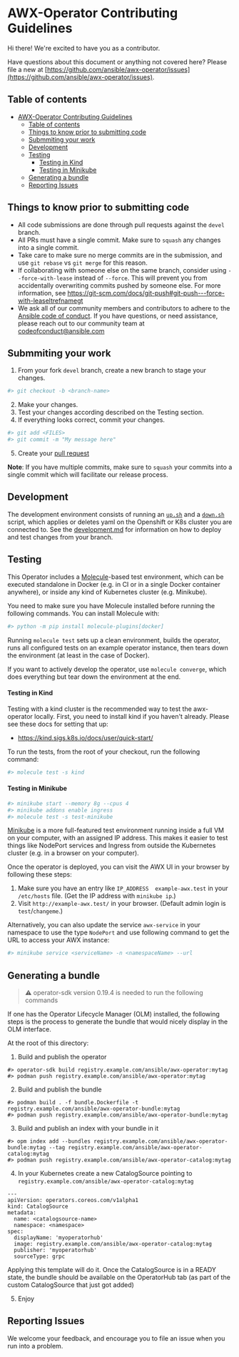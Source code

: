 # AWX-Operator Contributing Guidelines

Hi there! We're excited to have you as a contributor.

Have questions about this document or anything not covered here? Please file a new at [https://github.com/ansible/awx-operator/issues](https://github.com/ansible/awx-operator/issues).

## Table of contents

- [AWX-Operator Contributing Guidelines](#awx-operator-contributing-guidelines)
  - [Table of contents](#table-of-contents)
  - [Things to know prior to submitting code](#things-to-know-prior-to-submitting-code)
  - [Submmiting your work](#submmiting-your-work)
  - [Development](#development)
  - [Testing](#testing)
      - [Testing in Kind](#testing-in-kind)
      - [Testing in Minikube](#testing-in-minikube)
  - [Generating a bundle](#generating-a-bundle)
  - [Reporting Issues](#reporting-issues)


## Things to know prior to submitting code

- All code submissions are done through pull requests against the `devel` branch.
- All PRs must have a single commit. Make sure to `squash` any changes into a single commit.
- Take care to make sure no merge commits are in the submission, and use `git rebase` vs `git merge` for this reason.
- If collaborating with someone else on the same branch, consider using `--force-with-lease` instead of `--force`. This will prevent you from accidentally overwriting commits pushed by someone else. For more information, see https://git-scm.com/docs/git-push#git-push---force-with-leaseltrefnamegt
- We ask all of our community members and contributors to adhere to the [Ansible code of conduct](http://docs.ansible.com/ansible/latest/community/code_of_conduct.html). If you have questions, or need assistance, please reach out to our community team at [codeofconduct@ansible.com](mailto:codeofconduct@ansible.com)


## Submmiting your work
1. From your fork `devel` branch, create a new branch to stage your changes.
```sh
#> git checkout -b <branch-name>
```
2. Make your changes.
3. Test your changes according described on the Testing section.
4. If everything looks correct, commit your changes.
```sh
#> git add <FILES>
#> git commit -m "My message here"
```
5. Create your [pull request](https://github.com/ansible/awx-operator/pulls)

**Note**: If you have multiple commits, make sure to `squash` your commits into a single commit which will facilitate our release process.

## Development
The development environment consists of running an [`up.sh`](./up.sh) and a [`down.sh`](./down.sh) script, which applies or deletes yaml on the Openshift or K8s cluster you are connected to. See the [development.md](docs/development.md) for information on how to deploy and test changes from your branch.

## Testing

This Operator includes a [Molecule](https://ansible.readthedocs.io/projects/molecule/)-based test environment, which can be executed standalone in Docker (e.g. in CI or in a single Docker container anywhere), or inside any kind of Kubernetes cluster (e.g. Minikube).

You need to make sure you have Molecule installed before running the following commands. You can install Molecule with:

```sh
#> python -m pip install molecule-plugins[docker]
```

Running `molecule test` sets up a clean environment, builds the operator, runs all configured tests on an example operator instance, then tears down the environment (at least in the case of Docker).

If you want to actively develop the operator, use `molecule converge`, which does everything but tear down the environment at the end.

#### Testing in Kind

Testing with a kind cluster is the recommended way to test the awx-operator locally. First, you need to install kind if you haven't already. Please see these docs for setting that up:
* https://kind.sigs.k8s.io/docs/user/quick-start/

To run the tests, from the root of your checkout, run the following command:

```sh
#> molecule test -s kind
```

#### Testing in Minikube

```sh
#> minikube start --memory 8g --cpus 4
#> minikube addons enable ingress
#> molecule test -s test-minikube
```

[Minikube](https://kubernetes.io/docs/tasks/tools/install-minikube/) is a more full-featured test environment running inside a full VM on your computer, with an assigned IP address. This makes it easier to test things like NodePort services and Ingress from outside the Kubernetes cluster (e.g. in a browser on your computer).

Once the operator is deployed, you can visit the AWX UI in your browser by following these steps:

  1. Make sure you have an entry like `IP_ADDRESS  example-awx.test` in your `/etc/hosts` file. (Get the IP address with `minikube ip`.)
  2. Visit `http://example-awx.test/` in your browser. (Default admin login is `test`/`changeme`.)

Alternatively, you can also update the service `awx-service` in your namespace to use the type `NodePort` and use following command to get the URL to access your AWX instance:

```sh
#> minikube service <serviceName> -n <namespaceName> --url
```

## Generating a bundle

> :warning: operator-sdk version 0.19.4 is needed to run the following commands

If one has the Operator Lifecycle Manager (OLM) installed, the following steps is the process to generate the bundle that would nicely display in the OLM interface.

At the root of this directory:

1. Build and publish the operator

```
#> operator-sdk build registry.example.com/ansible/awx-operator:mytag
#> podman push registry.example.com/ansible/awx-operator:mytag
```

2. Build and publish the bundle

```
#> podman build . -f bundle.Dockerfile -t registry.example.com/ansible/awx-operator-bundle:mytag
#> podman push registry.example.com/ansible/awx-operator-bundle:mytag
```

3. Build and publish an index with your bundle in it

```
#> opm index add --bundles registry.example.com/ansible/awx-operator-bundle:mytag --tag registry.example.com/ansible/awx-operator-catalog:mytag
#> podman push registry.example.com/ansible/awx-operator-catalog:mytag
```

4. In your Kubernetes create a new CatalogSource pointing to `registry.example.com/ansible/awx-operator-catalog:mytag`

```
---
apiVersion: operators.coreos.com/v1alpha1
kind: CatalogSource
metadata:
  name: <catalogsource-name>
  namespace: <namespace>
spec:
  displayName: 'myoperatorhub'
  image: registry.example.com/ansible/awx-operator-catalog:mytag
  publisher: 'myoperatorhub'
  sourceType: grpc
```

Applying this template will do it. Once the CatalogSource is in a READY state, the bundle should be available on the OperatorHub tab (as part of the custom CatalogSource that just got added)

5. Enjoy


## Reporting Issues

We welcome your feedback, and encourage you to file an issue when you run into a problem.
